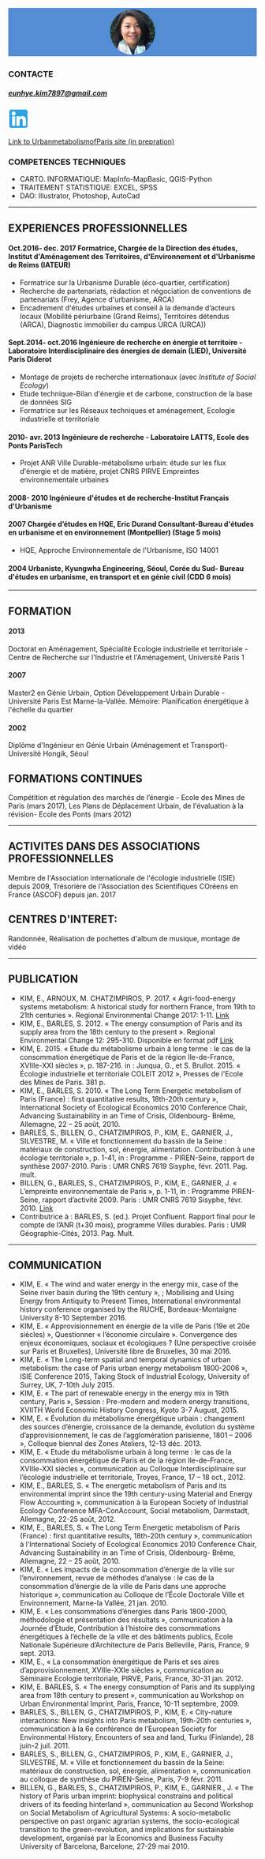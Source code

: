 ![](images/photo.jpg)


### CONTACTE
##### eunhye.kim7897@gmail.com

![](images/linkedin.jpg)[](http://linkedin.fr/in/eunhyekim-urbaniste)

[Link to UrbanmetabolismofParis site (in prepration)](http://eunhye-kim.github.io/Eunhye-KIM/)

### COMPETENCES TECHNIQUES
* CARTO. INFORMATIQUE: MapInfo-MapBasic, QGIS-Python
* TRAITEMENT STATISTIQUE: EXCEL, SPSS
* DAO: Illustrator, Photoshop, AutoCad

-----------------------------------------------------------------

## EXPERIENCES PROFESSIONNELLES
#### Oct.2016- dec. 2017   Formatrice, Chargée de la Direction des études, Institut d'Aménagement des Territoires, d'Environnement et d'Urbanisme de Reims (IATEUR)

 - Formatrice sur la Urbanisme Durable (éco-quartier, certification)
 - Recherche de partenariats, rédaction et négociation de conventions de partenariats (Frey, Agence d'urbanisme, ARCA)
 - Encadrement d'études urbaines et conseil à la demande d’acteurs locaux (Mobilité périurbaine (Grand Reims), Territoires détendus (ARCA), Diagnostic immobilier du campus URCA (URCA))

#### Sept.2014- oct.2016   Ingénieure de recherche en énergie et territoire - Laboratoire Interdisciplinaire des énergies de demain (LIED), Université Paris Diderot
 - Montage de projets de recherche internationaux (avec *Institute of Social Ecology*)
 - Etude technique-Bilan d'énergie et de carbone, construction de la base de données SIG
 - Formatrice sur les Réseaux techniques et aménagement, Ecologie industrielle et territoriale

#### 2010- avr. 2013   Ingénieure de recherche -  Laboratoire LATTS, Ecole des Ponts ParisTech
 - Projet ANR Ville Durable-métabolisme urbain: étude sur les flux d'énergie et de matière, projet CNRS PIRVE Empreintes environnementale urbaines

#### 2008- 2010	  Ingénieure d'études et de recherche-Institut Français d'Urbanisme

#### 2007	  Chargée d’études en HQE, Eric Durand Consultant-Bureau d'études en urbanisme et en environnement (Montpellier) (Stage 5 mois)
 - HQE, Approche Environnementale de l'Urbanisme, ISO 14001

#### 2004	 Urbaniste, Kyungwha Engineering, Séoul, Corée du Sud- Bureau d'études en urbanisme, en transport et en génie civil (CDD 6 mois)


-----------------------------------------------------------------
## FORMATION
#### 2013
Doctorat en Aménagement, Spécialité Ecologie industrielle et territoriale - Centre de Recherche sur l'Industrie et l'Aménagement, Université Paris 1

#### 2007
Master2 en Génie Urbain, Option Développement Urbain Durable - Université Paris Est Marne-la-Vallée. Mémoire: Planification énergétique à l'échelle du quartier

#### 2002
Diplôme d'Ingénieur en Génie Urbain (Aménagement et Transport)- Université Hongik, Séoul

## FORMATIONS CONTINUES
Compétition et régulation des marchés de l’énergie - Ecole des Mines de Paris (mars 2017), Les Plans de Déplacement Urbain, de l'évaluation à la révision- Ecole des Ponts (mars 2012)


-----------------------------------------------------------------
## ACTIVITES DANS DES ASSOCIATIONS PROFESSIONNELLES   
Membre de l'Association internationale de l'écologie industrielle (ISIE) depuis 2009, Trésorière de l'Association des Scientifiques COréens en France (ASCOF) depuis jan. 2017

## CENTRES D'INTERET:  
Randonnée, Réalisation de pochettes d'album de musique, montage de vidéo


-----------------------------------------------------------------

## PUBLICATION
- KIM, E., ARNOUX, M. CHATZIMPIROS, P. 2017. « Agri-food-energy systems metabolism: A historical study for northern France, from 19th to 21th centuries ». Regional Environmental Change 2017: 1-11. [Link](http://link.springer.com/article/10.1007/s10113-017-1119-3)
- KIM, E., BARLES, S. 2012. « The energy consumption of Paris and its supply area from the 18th century to the present ». Regional Environmental Change 12: 295-310. Disponible en format pdf [Link](http://link.springer.com/content/pdf/10.1007%2Fs10113-011-0275-0)   
- KIM, E. 2015. « Etude du métabolisme urbain à long terme : le cas de la consommation énergétique de Paris et de la région Ile-de-France, XVIIIe-XXI siècles », p. 187-216. in : Junqua, G., et S. Brullot. 2015. « Écologie industrielle et territoriale COLEIT 2012 », Presses de l'Ecole des Mines de Paris. 381 p.
- KIM, E., BARLES, S. 2010. « The Long Term Energetic metabolism of Paris (France) : first  quantitative results, 18th-20th century », International Society of Ecological Economics 2010 Conference Chair, Advancing Sustainability in an Time of Crisis, Oldenbourg- Brême, Allemagne, 22 – 25 août, 2010.
- BARLES, S., BILLEN, G., CHATZIMPIROS, P., KIM, E.,  GARNIER, J., SILVESTRE, M. « Ville et fonctionnement du bassin de la Seine : matériaux de construction, sol, énergie, alimentation. Contribution à une écologie territoriale », p. 1-41, in : Programme - PIREN-Seine, rapport de synthèse 2007-2010. Paris : UMR CNRS 7619 Sisyphe, févr. 2011. Pag. mult.
- BILLEN, G., BARLES, S., CHATZIMPIROS, P., KIM, E., GARNIER, J. « L’empreinte environnementale de Paris », p. 1-11, in : Programme PIREN-Seine, rapport d’activité 2009. Paris : UMR CNRS 7619 Sisyphe, févr. 2010. [Link](http://www.sisyphe.upmc.fr/piren/?q=book/1204) 
- Contributrice à : BARLES, S. (ed.). Projet Confluent. Rapport final pour le compte de l’ANR (t+30 mois), programme Villes durables. Paris : UMR Géographie-Cités, 2013. Pag. Mult.


-----------------------------------------------------------------
## COMMUNICATION
- KIM, E. « The wind and water energy in the energy mix, case of the Seine river basin during the 19th century », ; Mobilising and Using Energy from Antiquity to Present Times, International environmental history conference organised by the RUCHE, Bordeaux-Montaigne University 8-10 September 2016.
- KIM, E. « Approvisionnement  en  énergie  de  la  ville  de  Paris  (19e et  20e siècles) », Questionner « l’économie circulaire ». Convergence des enjeux économiques, sociaux et écologiques ? (Une perspective croisée sur Paris et Bruxelles), Université libre de Bruxelles, 30 mai 2016.
- KIM, E.  « The Long-term spatial and temporal dynamics of urban metabolism: the case of Paris urban energy metabolism 1800-2006 »,  ISIE Conference 2015,  Taking Stock of Industrial Ecology, University of Surrey, UK,  7-10th July 2015. 
- KIM, E. « The part of renewable energy  in  the  energy  mix  in  19th  century,  Paris »,  Session : Pre-modern and modern energy transitions, XVIITH  World Economic History Congress, Kyoto 3-7 August,  2015.
- KIM, E. « Évolution du métabolisme énergétique urbain : changement des sources d’énergie, croissance de la demande, évolution du système d’approvisionnement, le cas de l’agglomération parisienne, 1801 – 2006 », Colloque biennal des Zones Ateliers, 12-13 déc. 2013.
- KIM, E. « Etude du métabolisme urbain à long terme : le cas de la consommation énergétique de Paris et de la région Ile-de-France, XVIIIe-XXI siècles », communication au Colloque Interdisciplinaire sur l’écologie industrielle et territoriale, Troyes, France, 17 – 18 oct., 2012.
- KIM, E., BARLES, S. « The energetic metabolism of Paris and its environmental imprint since the 19th century-using Material and Energy Flow Accounting », communication à la European Society of Industrial Ecology Conference MFA-ConAccount, Social metabolism, Darmstadt, Allemagne, 22-25 août, 2012.
- KIM, E., BARLES, S. « The Long Term Energetic metabolism of Paris (France) : first  quantitative results, 18th-20th century », communication à l’International Society of Ecological Economics 2010 Conference Chair, Advancing Sustainability in an Time of Crisis, Oldenbourg- Brême, Allemagne, 22 – 25 août, 2010.
- KIM, E. « Les impacts de la consommation d’énergie de la ville sur l’environnement, revue de méthodes d’analyse : le cas de la consommation d’énergie de la ville de Paris dans une approche historique », communication au Colloque de l’École Doctorale Ville et Environnement, Marne-la Vallée, 21 jan. 2010.
- KIM, E. « Les consommations d’énergies dans Paris 1800-2000, méthodologie et présentation des résultats », communication à la Journée d’Etude, Contribution à l’histoire des consommations énergétiques à l’échelle de la ville et des bâtiments publics, Ecole Nationale Supérieure d’Architecture de Paris Belleville, Paris, France, 9 sept. 2013.
- KIM, E., « La consommation énergétique de Paris et ses aires d’approvisionnement, XVIIIe-XXIe siècles », communication au Séminaire Ecologie territoriale, PIRVE, Paris, France, 30-31 jan. 2012.
- KIM, E. BARLES, S. « The energy consumption of Paris and its supplying area from 18th century to present », communication au Workshop on Urban Environmental Imprint, Paris, France, 10-11 septembre, 2009.
- BARLES, S., BILLEN, G., CHATZIMPIROS, P., KIM, E. « City-nature interactions: New insights into Paris metabolism, 19th-20th centuries », communication à la 6e conférence de l’European Society for Environmental History, Encounters of sea and land, Turku (Finlande), 28 juin-2 juil. 2011.
- BARLES, S., BILLEN, G., CHATZIMPIROS, P., KIM, E.,  GARNIER, J., SILVESTRE, M. « Ville et fonctionnement du bassin de la Seine: matériaux de construction, sol, énergie, alimentation », communication au colloque de synthèse du PIREN-Seine, Paris, 7-9 févr. 2011.
- BILLEN, G., BARLES, S., CHATZIMPIROS, P., KIM, E., GARNIER., J. « The history of Paris urban imprint: biophysical constrains and political drivers of its feeding hinterland », communication au Second Workshop on Social Metabolism of Agricultural Systems: A socio-metabolic perspective on past organic agrarian systems, the socio-ecological transition to the green-revolution, and implications for sustainable development, organisé par la Economics and Business Faculty University of Barcelona, Barcelone, 27-29 mai 2010.
